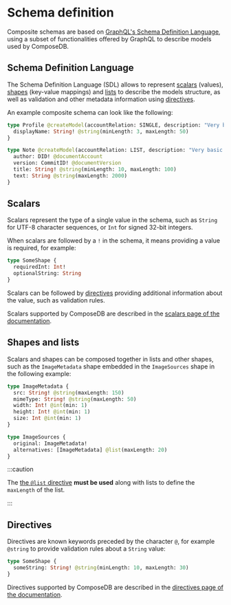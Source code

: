 # Schema definition

<head>
  <meta name="robots" content="noindex" />
  <meta name="googlebot" content="noindex" />
</head>

Composite schemas are based on [GraphQL's Schema Definition Language](https://graphql.org/learn/schema/), using a subset of functionalities offered by GraphQL to describe models used by ComposeDB.

## Schema Definition Language

The Schema Definition Language (SDL) allows to represent [scalars](#scalars) (values), [shapes](#shapes-and-lists) (key-value mappings) and [lists](#shapes-and-lists) to describe the models structure, as well as validation and other metadata information using [directives](#directives).

An example composite schema can look like the following:

```graphql
type Profile @createModel(accountRelation: SINGLE, description: "Very basic profile") {
  displayName: String! @string(minLength: 3, maxLength: 50)
}

type Note @createModel(accountRelation: LIST, description: "Very basic note") {
  author: DID! @documentAccount
  version: CommitID! @documentVersion
  title: String! @string(minLength: 10, maxLength: 100)
  text: String @string(maxLength: 2000)
}
```

## Scalars

Scalars represent the type of a single value in the schema, such as `String` for UTF-8 character sequences, or `Int` for signed 32-bit integers.

When scalars are followed by a `!` in the schema, it means providing a value is required, for example:

```graphql
type SomeShape {
  requiredInt: Int!
  optionalString: String
}
```

Scalars can be followed by [directives](#directives) providing additional information about the value, such as validation rules.

Scalars supported by ComposeDB are described in the [scalars page of the documentation](./scalars.md).

## Shapes and lists

Scalars and shapes can be composed together in lists and other shapes, such as the `ImageMetadata` shape embedded in the `ImageSources` shape in the following example:

```graphql
type ImageMetadata {
  src: String! @string(maxLength: 150)
  mimeType: String! @string(maxLength: 50)
  width: Int! @int(min: 1)
  height: Int! @int(min: 1)
  size: Int @int(min: 1)
}

type ImageSources {
  original: ImageMetadata!
  alternatives: [ImageMetadata] @list(maxLength: 20)
}
```

:::caution

The [the `@list` directive](./directives.md#list) **must be used** along with lists to define the `maxLength` of the list.

:::

## Directives

Directives are known keywords preceded by the character `@`, for example `@string` to provide validation rules about a `String` value:

```graphql
type SomeShape {
  someString: String! @string(minLength: 10, maxLength: 30)
}
```

Directives supported by ComposeDB are described in the [directives page of the documentation](./directives.md).

